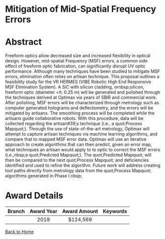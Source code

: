 
Mitigation of Mid-Spatial Frequency Errors
==========================================

# Abstract


Freeform optics allow decreased size and increased flexibility in optical design. However, mid-spatial Frequency (MSF) errors, a common side effect of freeform optic fabrication, can significantly disrupt UV optic performance. Although many techniques have been studied to mitigate MSF errors, elimination often relies on artisan technique. This proposal outlines a feasibility study for the VR HERMES (VIBE Robotic High End Responsive MSF Elimination System). A SiC with silicon cladding, ornbsp;silicon, freeform optic (diameter =lt; 0.25 m) will be generated and polished through the techniques derived at Optimax via years of SBIR and commercial work. After polishing, MSF errors will be characterized through metrology such as computer generated holograms and deflectometry, and the errors will be mitigated by artisans. The smoothing process will be completed while the artisans guide collaborative robots. With this procedure, data will be collected regarding the artisan#39;s technique (i.e., a quot;Process Mapquot;). Through the use of state-of-the-art metrology, Optimax will attempt to capture artisan techniques via machine learning algorithms, and compare that to mapped MSF error data. Optimax will use an iterative approach to create algorithms that can then predict, given an error map, what techniques an artisan would apply to to optic to correct the MSF errors (i.e.,nbsp;a quot;Predicted Mapquot;). The quot;Predicted Mapquot; will then be compared to the next quot;Process Mapquot; and deficiencies identified and used to refine the algorithm. Future work will address creating tool paths directly from metrology data from the quot;Process Mapquot; algorithms generated in Phase I.nbsp;  

# Award Details

|Branch|Award Year|Award Amount|Keywords|
| :---: | :---: | :---: | :---: |
||2019|$124,569||
  
  


[Back to Home](https://github.com/chrischow/dod_sbir_awards#530)